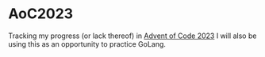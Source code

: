 # AoC2023
Tracking my progress (or lack thereof) in [Advent of Code 2023](https://adventofcode.com/2023) 
I will also be using this as an opportunity to practice GoLang.
